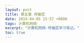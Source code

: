 ```yaml
---
layout: post
title: 第五章 传输层
date: 2019-04-05 15:57 +0800
tags: 计算机网络
excerpt: "计算机网络-传输层学习笔记。"
toc: true
---
```

